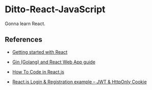 # Ditto-React-JavaScript

Gonna learn React.

## References

- [Getting started with React](https://developer.mozilla.org/en-US/docs/Learn/Tools_and_testing/Client-side_JavaScript_frameworks/React_getting_started)

- [Gin (Golang) and React Web App guide](https://letscode.blog/category/gin-golang-and-react-web-app-guide/)

- [How To Code in React.js](https://www.digitalocean.com/community/tutorial_series/how-to-code-in-react-js)

- [React.js Login & Registration example – JWT & HttpOnly Cookie](https://www.bezkoder.com/react-login-example-jwt-hooks/)
